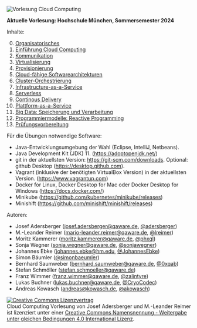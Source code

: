 <!-- markdownlint-disable MD033 -->

![Vorlesung Cloud Computing](https://github.com/qaware/cloudcomputing/blob/master/vl-cc-logo.jpg "Vorlesung Cloud Computing")

__Aktuelle Vorlesung: Hochschule München, Sommersemester 2024__

Inhalte:

0. [Organisatorisches](00-einfuehrung/Orga.pdf)
1. [Einführung Cloud Computing](00-einfuehrung)
2. [Kommunikation](01-kommunikation)
3. [Virtualisierung](02-virtualisierung)
4. [Provisionierung](03-provisionierung)
5. [Cloud-fähige Softwarearchitekturen](04-cloud-architektur)
6. [Cluster-Orchestrierung](05-orchestrierung)
7. [Infrastructure-as-a-Service](07-iaas)
8. [Serverless](08-serverless)
9. [Continous Delivery](10-cd-gitops)
10. [Plattform-as-a-Service](11-paas)
11. [Big Data: Speicherung und Verarbeitung](99-big-data)
12. [Programmiermodelle: Reactive Programming](99-programmiermodelle)
13. [Prüfungsvorbereitung](12-zusammenfassung)

Für die Übungen notwendige Software:

* Java-Entwicklungsumgebung der Wahl (Eclipse, IntelliJ, Netbeans).
* Java Development Kit (JDK) 11. (https://adoptopenjdk.net/)
* git in der aktuellsten Version: https://git-scm.com/downloads. Optional: github Desktop (https://desktop.github.com).
* Vagrant (inklusive der benötigten VirtualBox Version) in der aktuellsten Version. (https://www.vagrantup.com)
* Docker for Linux, Docker Desktop for Mac oder Docker Desktop for Windows (https://docs.docker.com/)
* Minikube (https://github.com/kubernetes/minikube/releases)
* Minishift (https://github.com/minishift/minishift/releases)

Autoren:

* Josef Adersberger (josef.adersberger@qaware.de, [@adersberger](https://twitter.com/adersberger))
* M.-Leander Reimer (mario-leander.reimer@qaware.de, [@lreimer](https://twitter.com/LeanderReimer))
* Moritz Kammerer (moritz.kammerer@qaware.de, [@phxql](https://github.com/phxql))
* Sonja Wegner (sonja.wegner@qaware.de, [@sonjawegner](https://github.com/sonjawegner))
* Johannes Ebke (johannes.ebke@hm.edu, [@JohannesEbke](https://github.com/JohannesEbke))
* Simon Bäumler ([@simonbaeumler](simonbaeumler))
* Bernhard Saumweber (bernhard.saumweber@qaware.de, [@0xqab](https://github.com/0xqab))
* Stefan Schmöller (stefan.schmoeller@qaware.de)
* Franz Wimmer (franz.wimmer@qaware.de, [@zalintyre](https://github.com/zalintyre))
* Lukas Buchner (lukas.buchner@qaware.de, [@CryoCodec](https://github.com/CryoCodec))
* Andreas Kowasch (andreas@kowasch.de, [@akowasch](https://github.com/akowasch))

<a rel="license" href="http://creativecommons.org/licenses/by-sa/4.0/"><img alt="Creative Commons Lizenzvertrag" style="border-width:0" src="https://i.creativecommons.org/l/by-sa/4.0/88x31.png" /></a><br /><span xmlns:dct="http://purl.org/dc/terms/" href="http://purl.org/dc/dcmitype/Text" property="dct:title" rel="dct:type">Cloud Computing Vorlesung</span> von <span xmlns:cc="http://creativecommons.org/ns#" property="cc:attributionName">Josef Adersberger</span> und <span xmlns:cc="http://creativecommons.org/ns#" property="cc:attributionName">M.-Leander Reimer</span> ist lizenziert unter einer <a rel="license" href="http://creativecommons.org/licenses/by-sa/4.0/">Creative Commons Namensnennung - Weitergabe unter gleichen Bedingungen 4.0 International Lizenz</a>.

